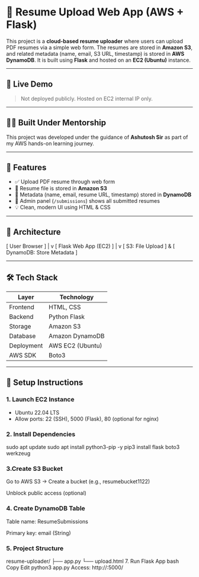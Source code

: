 # 📝 Resume Upload Web App (AWS + Flask)

This project is a **cloud-based resume uploader** where users can upload PDF resumes via a simple web form. The resumes are stored in **Amazon S3**, and related metadata (name, email, S3 URL, timestamp) is stored in **AWS DynamoDB**. It is built using **Flask** and hosted on an **EC2 (Ubuntu)** instance.

---

## 🚀 Live Demo

> Not deployed publicly. Hosted on EC2 internal IP only.

---

## 👨‍🏫 Built Under Mentorship

This project was developed under the guidance of **Ashutosh Sir** as part of my AWS hands-on learning journey.

---

## 📌 Features

- ✅ Upload PDF resume through web form
- 📁 Resume file is stored in **Amazon S3**
- 🧾 Metadata (name, email, resume URL, timestamp) stored in **DynamoDB**
- 🔐 Admin panel (`/submissions`) shows all submitted resumes
- 💡 Clean, modern UI using HTML & CSS

---

## 🧱 Architecture

  [ User Browser ]
        |
        v
  [ Flask Web App (EC2) ]
        |
        v
[ S3: File Upload ] & [ DynamoDB: Store Metadata ]


---

## 🛠 Tech Stack

| Layer        | Technology         |
|--------------|--------------------|
| Frontend     | HTML, CSS          |
| Backend      | Python Flask       |
| Storage      | Amazon S3          |
| Database     | Amazon DynamoDB    |
| Deployment   | AWS EC2 (Ubuntu)   |
| AWS SDK      | Boto3              |

---

## 🔧 Setup Instructions

### 1. Launch EC2 Instance
- Ubuntu 22.04 LTS
- Allow ports: 22 (SSH), 5000 (Flask), 80 (optional for nginx)

### 2. Install Dependencies

sudo apt update
sudo apt install python3-pip -y
pip3 install flask boto3 werkzeug

### 3.Create S3 Bucket
Go to AWS S3 → Create a bucket (e.g., resumebucket1122)

Unblock public access (optional)

### 4. Create DynamoDB Table
Table name: ResumeSubmissions

Primary key: email (String)

### 5. Project Structure
resume-uploader/
├── app.py
└── upload.html
7. Run Flask App
bash
Copy
Edit
python3 app.py
Access: http://<EC2-public-IP>:5000/

